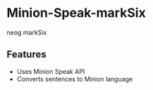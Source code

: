 # Minion-Speak-markSix
neog markSix

## Features

- Uses Minion Speak API
- Converts sentences to Minion language
